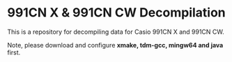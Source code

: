 # 991CN X & 991CN CW Decompilation

This is a repository for decompiling data for Casio 991CN X and 991CN CW.

Note, please download and configure **xmake, tdm-gcc, mingw64 and java** first.
